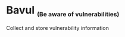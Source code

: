 # Bavul <sub><small><small>(Be aware of vulnerabilities)</small></small></sub>
Collect and store vulnerability information
